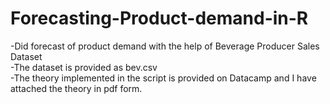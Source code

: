 # Forecasting-Product-demand-in-R

-Did forecast of product demand with the help of Beverage Producer Sales Dataset <br>
-The dataset is provided as bev.csv<br>
-The theory implemented in the script is provided on Datacamp and I have attached the theory in pdf form.
